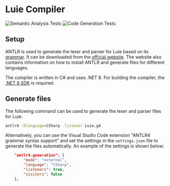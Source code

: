 # Luie Compiler
![Semantic Analysis Tests](https://github.com/SaschaRWTH/LuieCompiler/actions/workflows/semanticanalysis.yml/badge.svg)
![Code Generation Tests](https://github.com/SaschaRWTH/LuieCompiler/actions/workflows/codegen.yml/badge.svg)

## Setup
ANTLR is used to generate the lexer and parser for Luie based on its [grammar](./LUIECompiler/Luie.g4). It can be downloaded from the [official website](https://www.antlr.org/download.html). The website also contains information on how to install ANTLR and generate files for different languages.

The compiler is written in C# and uses .NET 8. For building the compiler, the [.NET 8 SDK](https://dotnet.microsoft.com/en-us/download/dotnet/8.0) is required.

## Generate files
The following command can be used to generate the lexer and parser files for Luie:
```bash
antlr4 -Dlanguage=CSharp -listener Luie.g4
```

Alternatively, you can use the Visual Studio Code extension "ANTLR4 grammar syntax support" and set the settings in the `settings.json` file to generate the files automatically. An example of the settings is shown below:
```json
    "antlr4.generation": {
        "mode": "external",
        "language": "CSharp",
        "listeners": true,
        "visitors": false
    },
```